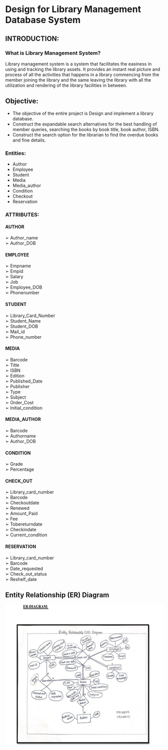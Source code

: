 # Design for Library Management Database System

## INTRODUCTION:
### What is Library Management System?
Library management system is a system that facilitates the easiness in using and tracking 
the library assets. It provides an instant real picture and process of all the activities that 
happens in a library commencing from the member joining the library and the same 
leaving the library with all the utilization and rendering of the library facilities in 
between.</br>
## Objective:
* The objective of the entire project is Design and implement a library database.</br>
* Construct the expandable search alternatives for the best handling of member queries, 
searching the books by book title, book author, ISBN.</br>
* Construct the search option for the librarian to find the overdue books and fine details.
### Entities:
* Author </br>
* Employee </br>
* Student </br>
* Media </br>
* Media_author </br>
* Condition </br>
* Checkout </br>
* Reservation </br>
### ATTRIBUTES:
#### AUTHOR
➢ Author_name </br>
➢ Author_DOB </br>
#### EMPLOYEE
➢ Empname </br>
➢ Empid </br>
➢ Salary </br>
➢ Job </br>
➢ Employee_DOB </br>
➢ Phonenumber </br>
#### STUDENT
➢ Library_Card_Number </br>
➢ Student_Name </br>
➢ Student_DOB </br>
➢ Mail_id </br>
➢ Phone_number </br>
#### MEDIA
➢ Barcode </br> 
➢ Title </br>
➢ ISBN </br>
➢ Edition </br> 
➢ Published_Date </br>
➢ Publisher </br>
➢ Type </br>
➢ Subject </br>
➢ Order_Cost </br>
➢ Initial_condition </br>
#### MEDIA_AUTHOR 
➢ Barcode </br>
➢ Authorname </br>
➢ Author_DOB</br>
#### CONDITION 
➢ Grade </br>
➢ Percentage </br>
#### CHECK_OUT 
➢ Library_card_number </br>
➢ Barcode </br>
➢ Checkoutdate </br>
➢ Renewed </br>
➢ Amount_Paid </br>
➢ Fee </br>
➢ Tobereturndate </br>
➢ Checkindate </br>
➢ Current_condition </br>
#### RESERVATION 
➢ Library_card_number </br>
➢ Barcode </br>
➢ Date_requested </br>
➢ Check_out_status </br>
➢ Reshelf_date

## Entity Relationship (ER) Diagram

<img src=https://github.com/swethareddy23/Design-for-Library-Management-Database-System/blob/main/ER%20Diagram.png  width='600' height='450' /></br>
